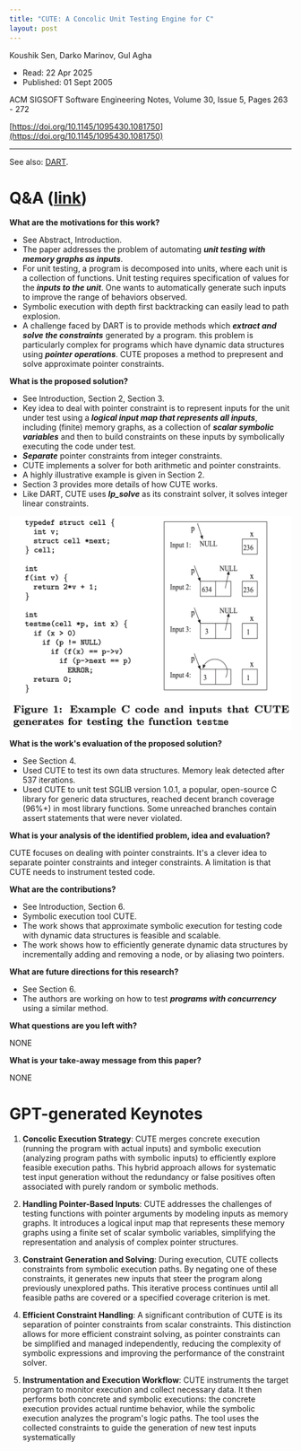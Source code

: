 ```yaml
---
title: "CUTE: A Concolic Unit Testing Engine for C"
layout: post
---
```


Koushik Sen, Darko Marinov, Gul Agha

* Read: 22 Apr 2025
* Published: 01 Sept 2005

ACM SIGSOFT Software Engineering Notes, Volume 30, Issue 5, Pages 263 - 272

[https://doi.org/10.1145/1095430.1081750](https://doi.org/10.1145/1095430.1081750)

---

See also: [DART](/paper_notes/2025-04-22-DART-Directed-Automated-Random-Testing).

# Q&A ([link](https://cseweb.ucsd.edu/~wgg/CSE210/howtoread.html))

**What are the motivations for this work?** 

* See Abstract, Introduction.
* The paper addresses the problem of automating ***unit testing with memory graphs as inputs***.
* For unit testing, a program is decomposed into units, where each unit is a collection of functions. Unit testing requires specification of values for the ***inputs to the unit***. One wants to automatically generate such inputs to improve the range of behaviors observed.
* Symbolic execution with depth first backtracking can easily lead to path explosion.
* A challenge faced by DART is to provide methods which ***extract and solve the constraints*** generated by a program. this problem is particularly complex for programs which have dynamic data structures using ***pointer operations***. CUTE proposes a method to prepresent and solve approximate pointer constraints.

**What is the proposed solution?**

* See Introduction, Section 2, Section 3. 
* Key idea to deal with pointer constraint is to represent inputs for the unit under test using a ***logical input map that represents all inputs***, including (finite) memory graphs, as a collection of ***scalar symbolic variables*** and then to build constraints on these inputs by symbolically executing the code under test.
* ***Separate*** pointer constraints from integer constraints.
* CUTE implements a solver for both arithmetic and pointer constraints.
* A highly illustrative example is given in Section 2.
* Section 3 provides more details of how CUTE works.
* Like DART, CUTE uses ***lp_solve*** as its constraint solver, it solves integer linear constraints.

![cute example](/images/posts/cute/cute.png)

**What is the work's evaluation of the proposed solution?**

* See Section 4.
* Used CUTE to test its own data structures. Memory leak detected after 537 iterations.
* Used CUTE to unit test SGLIB version 1.0.1, a popular, open-source C library for generic data structures, reached decent branch coverage (96%+) in most library functions. Some unreached branches contain assert statements that were never violated.

**What is your analysis of the identified problem, idea and evaluation?**

CUTE focuses on dealing with pointer constraints. It's a clever idea to separate pointer constraints and integer constraints. A limitation is that CUTE needs to instrument tested code.

**What are the contributions?**
* See Introduction, Section 6.
* Symbolic execution tool CUTE.
* The work shows that approximate symbolic execution for testing code with dynamic data structures is feasible and scalable.
* The work shows how to efficiently generate dynamic data structures by incrementally adding and removing a node, or by aliasing two pointers.

**What are future directions for this research?**

* See Section 6.
* The authors are working on how to test ***programs with concurrency*** using a similar method.

**What questions are you left with?**

NONE

**What is your take-away message from this paper?**

NONE

# GPT-generated Keynotes
1. **Concolic Execution Strategy**: CUTE merges concrete execution (running the program with actual inputs) and symbolic execution (analyzing program paths with symbolic inputs) to efficiently explore feasible execution paths. This hybrid approach allows for systematic test input generation without the redundancy or false positives often associated with purely random or symbolic methods. ​

2. **Handling Pointer-Based Inputs**: CUTE addresses the challenges of testing functions with pointer arguments by modeling inputs as memory graphs. It introduces a logical input map that represents these memory graphs using a finite set of scalar symbolic variables, simplifying the representation and analysis of complex pointer structures. ​

3. **Constraint Generation and Solving**: During execution, CUTE collects constraints from symbolic execution paths. By negating one of these constraints, it generates new inputs that steer the program along previously unexplored paths. This iterative process continues until all feasible paths are covered or a specified coverage criterion is met. ​

4. **Efficient Constraint Handling**: A significant contribution of CUTE is its separation of pointer constraints from scalar constraints. This distinction allows for more efficient constraint solving, as pointer constraints can be simplified and managed independently, reducing the complexity of symbolic expressions and improving the performance of the constraint solver. ​

5. **Instrumentation and Execution Workflow**: CUTE instruments the target program to monitor execution and collect necessary data. It then performs both concrete and symbolic executions: the concrete execution provides actual runtime behavior, while the symbolic execution analyzes the program's logic paths. The tool uses the collected constraints to guide the generation of new test inputs systematically